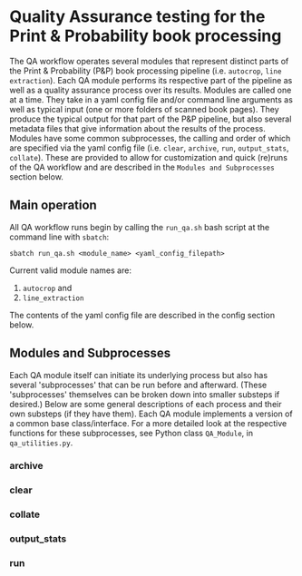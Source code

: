 # Quality Assurance testing for the Print &amp; Probability book processing

The QA workflow operates several modules that represent distinct parts of the Print & Probability (P&P) book processing pipeline (i.e. `autocrop`, `line extraction`). Each QA module performs its respective part of the pipeline as well as a quality assurance process over its results. Modules are called one at a time. They take in a yaml config file and/or command line arguments as well as typical input (one or more folders of scanned book pages). They produce the typical output for that part of the P&P pipeline, but also several metadata files that give information about the results of the process. Modules have some common subprocesses, the calling and order of which are specified via the yaml config file (i.e. `clear`, `archive`, `run`, `output_stats`, `collate`). These are provided to allow for customization and quick (re)runs of the QA workflow and are described in the `Modules and Subprocesses` section below.

## Main operation

All QA workflow runs begin by calling the `run_qa.sh` bash script at the command line with `sbatch`:

```
sbatch run_qa.sh <module_name> <yaml_config_filepath>
```

Current valid module names are:
1. `autocrop` and
2. `line_extraction`

The contents of the yaml config file are described in the config section below.

## Modules and Subprocesses

Each QA module itself can initiate its underlying process but also has several 'subprocesses' that can be run before and afterward. (These 'subprocesses' themselves can be broken down into smaller substeps if desired.) Below are some general descriptions of each process and their own substeps (if they have them). Each QA module implements a version of a common base class/interface. For a more detailed look at the respective functions for these subprocesses, see Python class `QA_Module`, in `qa_utilities.py`.

### archive

### clear

### collate

### output_stats

### run






